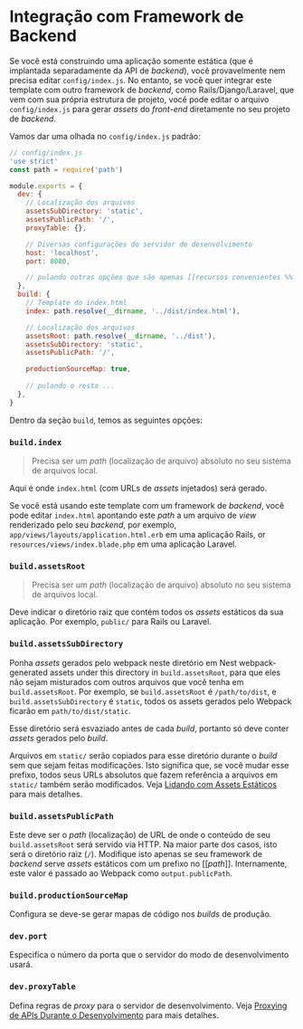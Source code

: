 # Integração com Framework de Backend

Se você está construindo uma aplicação somente estática (que é implantada separadamente da API de _backend_), você provavelmente nem precisa editar `config/index.js`. No entanto, se você quer integrar este template com outro framework de _backend_, como Rails/Django/Laravel, que vem com sua própria estrutura de projeto, você pode editar o arquivo `config/index.js` para gerar _assets_ do _front-end_ diretamente no seu projeto de _backend_.

Vamos dar uma olhada no `config/index.js` padrão:

``` js
// config/index.js
'use strict'
const path = require('path')

module.exports = {
  dev: {
    // Localização dos arquivos
    assetsSubDirectory: 'static',
    assetsPublicPath: '/',
    proxyTable: {},

    // Diversas configurações do servidor de desenvolvimento
    host: 'localhost',
    port: 8080, 

    // pulando outras opções que são apenas [[recursos convenientes %% convenience features]]
  },
  build: {
    // Template do index.html
    index: path.resolve(__dirname, '../dist/index.html'),

    // Localização dos arquivos
    assetsRoot: path.resolve(__dirname, '../dist'),
    assetsSubDirectory: 'static',
    assetsPublicPath: '/',

    productionSourceMap: true,
    
    // pulando o resto ...
  },
}
```

Dentro da seção `build`, temos as seguintes opções:

### `build.index`

> Precisa ser um _path_ (localização de arquivo) absoluto no seu sistema de arquivos local.

Aqui é onde `index.html` (com URLs de _assets_ injetados) será gerado.

Se você está usando este template com um framework de _backend_, você pode editar `index.html` apontando este _path_ a um arquivo de _view_ renderizado pelo seu _backend_, por exemplo, `app/views/layouts/application.html.erb` em uma aplicação Rails, or `resources/views/index.blade.php` em uma aplicação Laravel.

### `build.assetsRoot`

> Precisa ser um _path_ (localização de arquivo) absoluto no seu sistema de arquivos local.

Deve indicar o diretório raiz que contém todos os _assets_ estáticos da sua aplicação. Por exemplo, `public/` para Rails ou Laravel.

### `build.assetsSubDirectory`

Ponha _assets_ gerados pelo webpack neste diretório em Nest webpack-generated assets under this directory in `build.assetsRoot`, para que eles não sejam misturados com outros arquivos que você tenha em `build.assetsRoot`. Por exemplo, se `build.assetsRoot` é `/path/to/dist`, e `build.assetsSubDirectory` é `static`, todos os assets gerados pelo Webpack ficarão em `path/to/dist/static`.

Esse diretório será esvaziado antes de cada _build_, portanto só deve conter _assets_ gerados pelo _build_.

Arquivos em `static/` serão copiados para esse diretório durante o _build_ sem que sejam feitas modificações. Isto significa que, se você mudar esse prefixo, todos seus URLs absolutos que fazem referência a arquivos em `static/` também serão modificados. Veja [Lidando com Assets Estáticos](static.md) para mais detalhes.

### `build.assetsPublicPath`

Este deve ser o _path_ (localização) de URL de onde o conteúdo de seu `build.assetsRoot` será servido via HTTP. Na maior parte dos casos, isto será o diretório raiz (`/`). Modifique isto apenas se seu framework de _backend_ serve _assets_ estáticos com um prefixo no [[_path_]]. Internamente, este valor é passado ao Webpack como `output.publicPath`.

### `build.productionSourceMap`

Configura se deve-se gerar mapas de código nos _builds_ de produção.

### `dev.port`

Especifica o número da porta que o servidor do modo de desenvolvimento usará.

### `dev.proxyTable`

Defina regras de _proxy_ para o servidor de desenvolvimento. Veja [Proxying de APIs Durante o Desenvolvimento](proxy.md) para mais detalhes.
